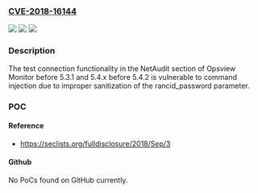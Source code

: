 ### [CVE-2018-16144](https://cve.mitre.org/cgi-bin/cvename.cgi?name=CVE-2018-16144)
![](https://img.shields.io/static/v1?label=Product&message=n%2Fa&color=blue)
![](https://img.shields.io/static/v1?label=Version&message=n%2Fa&color=blue)
![](https://img.shields.io/static/v1?label=Vulnerability&message=n%2Fa&color=brighgreen)

### Description

The test connection functionality in the NetAudit section of Opsview Monitor before 5.3.1 and 5.4.x before 5.4.2 is vulnerable to command injection due to improper sanitization of the rancid_password parameter.

### POC

#### Reference
- https://seclists.org/fulldisclosure/2018/Sep/3

#### Github
No PoCs found on GitHub currently.

